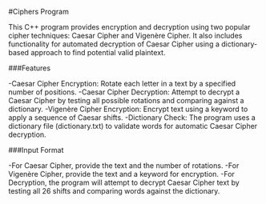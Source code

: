 #Ciphers Program

This C++ program provides encryption and decryption using two popular cipher techniques: Caesar Cipher and Vigenère Cipher. It also includes functionality for automated decryption of Caesar Cipher using a dictionary-based approach to find potential valid plaintext.

###Features

-Caesar Cipher Encryption: Rotate each letter in a text by a specified number of positions.
-Caesar Cipher Decryption: Attempt to decrypt a Caesar Cipher by testing all possible rotations and comparing against a dictionary.
-Vigenère Cipher Encryption: Encrypt text using a keyword to apply a sequence of Caesar shifts.
-Dictionary Check: The program uses a dictionary file (dictionary.txt) to validate words for automatic Caesar Cipher decryption.

###Input Format

-For Caesar Cipher, provide the text and the number of rotations.
-For Vigenère Cipher, provide the text and a keyword for encryption.
-For Decryption, the program will attempt to decrypt Caesar Cipher text by testing all 26 shifts and comparing words against the dictionary.

